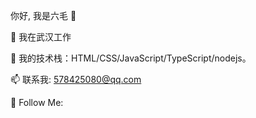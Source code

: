 你好, 我是六毛 👋

🔭 我在武汉工作

🌱 我的技术栈：HTML/CSS/JavaScript/TypeScript/nodejs。

📫 联系我: 578425080@qq.com

👏 Follow Me: 
